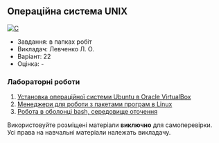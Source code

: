 ## Операційна система UNIX

[![C](https://img.shields.io/badge/C-7B8794?style=for-the-badge&logo=c&logoColor=white)](#)

- Завдання: в папках робіт
- Викладач: Левченко Л. О.
- Варіант: 22 
- Оцінка: -

### Лабораторні роботи
 1. [Установка операційної системи Ubuntu в Oracle VirtualBox](./Lab1/)<br>
 2. [Менеджери для роботи з пакетами програм в Linux](./Lab2/)<br>
 3. [Робота в оболонці bash, середовище оточення](./Lab3/)<br>

Використовуйте розміщені матеріали **виключно** для самоперевірки.<br>
Усі права на навчальні матеріали належать викладачу.
